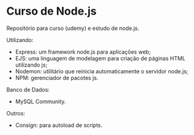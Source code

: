 # Curso de Node.js

Repositório para curso (udemy) e estudo de node.js.

Utilizando:
- Express: um framework node.js para aplicações web;
- EJS: uma linguagem de modelagem para criação de páginas HTML utilizando js;
- Nodemon: utilitário que reinicia automaticamente o servidor node.js;
- NPM: gerenciador de pacotes js.

Banco de Dados:
- MySQL Community.

Outros:
- Consign: para autoload de scripts.